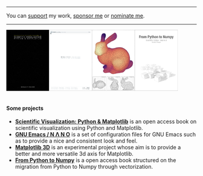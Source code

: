 
---

You can [support](https://www.paypal.me/NicolasPRougier/25) my work,
[sponsor me](https://github.com/sponsors/rougier) or [nominate me](https://stars.github.com/nominate).

---

<p align="justify">
<img src="book.png" width="22.5%" align="left"/>
<img src="nano.png" width="22.5%" align="left"/>
<img src="3d.png" width="22.5%" align="left"/>
<img src="numpy.png" width="22.5%" align="left"/>
</p>

<img width="100%"/>

#### Some projects

- **[Scientific Visualization: Python &
   Matplotlib](https://github.com/rougier/scientific-visualization-book)**
  is an open access book on scientific visualization using Python and
  Matplotlib.
- **[GNU Emacs / N Λ N O](https://github.com/rougier/nano-emacs)** is a
  set of configuration files for GNU Emacs such as to provide a nice and
  consistent look and feel.
- **[Matplotlib 3D](https://github.com/rougier/matplotlib-3d)** is an
  experimental project whose aim is to provide a better and more
  versatile 3d axis for Matplotlib.
- **[From Python to Numpy](https://www.labri.fr/perso/nrougier/from-python-to-numpy/)** is a open access book structured on the migration from Python to Numpy through vectorization.
